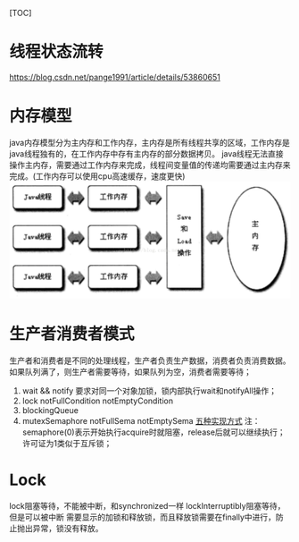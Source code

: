 [TOC]
# 线程状态流转
https://blog.csdn.net/pange1991/article/details/53860651
# 内存模型
java内存模型分为主内存和工作内存，主内存是所有线程共享的区域，工作内存是java线程独有的，在工作内存中存有主内存的部分数据拷贝。
java线程无法直接操作主内存，需要通过工作内存来完成，线程间变量值的传递均需要通过主内存来完成。(工作内存可以使用cpu高速缓存，速度更快)
![-w850](media/15626608158741.jpg)
# 生产者消费者模式
生产者和消费者是不同的处理线程，生产者负责生产数据，消费者负责消费数据。如果队列满了，则生产者需要等待，如果队列为空，消费者需要等待；
1. wait && notify 要求对同一个对象加锁，锁内部执行wait和notifyAll操作；
2. lock notFullCondition notEmptyCondition
3. blockingQueue
4. mutexSemaphore notFullSema notEmptySema
[五种实现方式](https://juejin.im/entry/596343686fb9a06bbd6f888c)
注：semaphore(0)表示开始执行acquire时就阻塞，release后就可以继续执行；许可证为1类似于互斥锁；

# Lock
lock阻塞等待，不能被中断，和synchronized一样
lockInterruptibly阻塞等待，但是可以被中断
需要显示的加锁和释放锁，而且释放锁需要在finally中进行，防止抛出异常，锁没有释放。